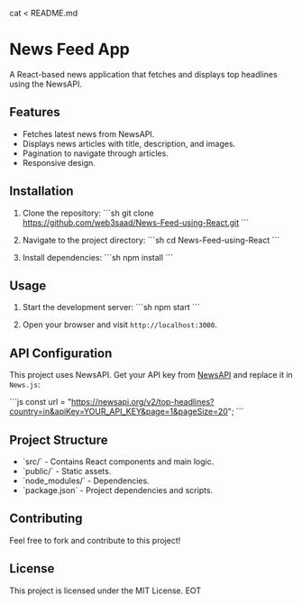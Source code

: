 cat <<EOT > README.md
# News Feed App

A React-based news application that fetches and displays top headlines using the NewsAPI.

## Features

- Fetches latest news from NewsAPI.
- Displays news articles with title, description, and images.
- Pagination to navigate through articles.
- Responsive design.

## Installation

1. Clone the repository:
   \`\`\`sh
   git clone https://github.com/web3saad/News-Feed-using-React.git
   \`\`\`

2. Navigate to the project directory:
   \`\`\`sh
   cd News-Feed-using-React
   \`\`\`

3. Install dependencies:
   \`\`\`sh
   npm install
   \`\`\`

## Usage

1. Start the development server:
   \`\`\`sh
   npm start
   \`\`\`

2. Open your browser and visit `http://localhost:3000`.

## API Configuration

This project uses NewsAPI. Get your API key from [NewsAPI](https://newsapi.org/) and replace it in `News.js`:

\`\`\`js
const url = "https://newsapi.org/v2/top-headlines?country=in&apiKey=YOUR_API_KEY&page=1&pageSize=20";
\`\`\`

## Project Structure

- \`src/\` - Contains React components and main logic.
- \`public/\` - Static assets.
- \`node_modules/\` - Dependencies.
- \`package.json\` - Project dependencies and scripts.

## Contributing

Feel free to fork and contribute to this project!

## License

This project is licensed under the MIT License.
EOT
